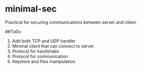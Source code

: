 minimal-sec
===========

Practical for securing communications between server and client.


##ToDo

1. Add both TCP and UDP handler
2. Minimal client that can connect to server
3. Protocol for handshake
4. Protocol for communication
5. Keystore and files manipulation
